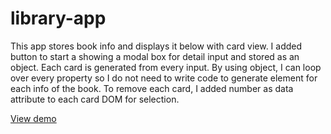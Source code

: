 # library-app
This app stores book info and displays it below with card view. I added button to start a showing a modal box for detail input and stored as an object.
Each card is generated from every input. By using object, I can loop over every property so I do not need to write code to generate element for each info of the book. To remove each card, I added number as data attribute to each card DOM for selection. 

[View demo](https://yuejiahz.github.io/library-app/)


